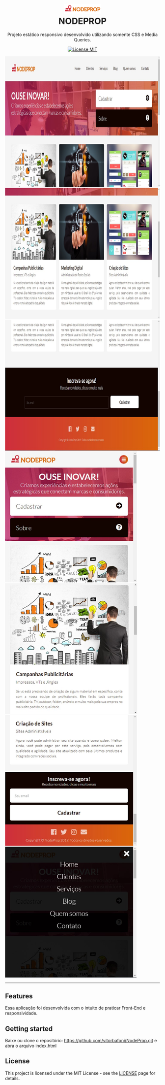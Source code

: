 <h1 align="center">
<br>
  <img src="img/logo.png" alt="NODEPROP" width="120">
<br>
NODEPROP
</h1>

<p align="center">Projeto estático responsivo desenvolvido utilizando somente CSS e Media Queries.</p>

<p align="center">
  <a href="https://opensource.org/licenses/MIT">
    <img src="https://img.shields.io/badge/License-MIT-blue.svg" alt="License MIT">
  </a>
</p>

<div>
  <img src="Prints/01.jpg" alt="demo" height="425">
  <img src="Prints/02.jpg" alt="demo" height="425">
  <img src="Prints/03.jpg" alt="demo" height="425">
  <img src="Prints/04.jpg" alt="demo" height="425">
  <img src="Prints/05.jpg" alt="demo" height="425">
  <img src="Prints/06.jpg" alt="demo" height="425">
  <img src="Prints/07.jpg" alt="demo" height="425">  
</div>

<hr />

## Features

Essa aplicação foi desenvolvida com o intuito de praticar Front-End e responsividade.


## Getting started

Baixe ou clone o repositório: https://github.com/vitorbafoni/NodeProp.git e abra o arquivo index.html


## License

This project is licensed under the MIT License - see the [LICENSE](https://opensource.org/licenses/MIT) page for details.
